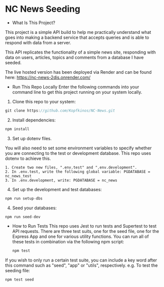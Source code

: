 # NC News Seeding

- What Is This Project?

This project is a simple API build to help me practically understand what goes into making a backend service that accepts queries and is able to respond with data from a server.

This API replicates the functionality of a simple news site, responding with data on users, articles, topics and comments from a database I have seeded.

The live hosted version has been deployed via Render and can be found here:
https://nc-news-2dis.onrender.com/

- Run This Repo Locally
  Enter the following commands into your command line to get this project running on your system locally.

1. Clone this repo to your system:

```javascript
git clone https://github.com/Kopfkinos/NC-News.git
```

2. Install dependencies:

```javascript
npm install
```

3. Set up dotenv files.

You will also need to set some environment variables to specify whether you are connecting to the test or development database. This repo uses dotenv to achieve this.

    1. Create two new files, ".env.test" and ".env.development".
    2. In .env.test, write the following global variable: PGDATABASE = nc_news_test
    3. In .env.development, write: PGDATABASE = nc_news

4.  Set up the development and test databases:

```javascript
npm run setup-dbs
```

4. Seed your databases:

```javascript
npm run seed-dev
```

- How to Run Tests
This repo uses Jest to run tests and Supertest to test API requests. There are three test suits, one for the seed file, one for the Express App and one for various utility functions.
You can run all of these tests in combination via the following npm script:

  ```javascript
  npm test
  ```

If you wish to only run a certain test suite, you can include a key word after this command such as "seed", "app" or "utils", respectively. e.g. To test the seeding file:

  ```javascript
  npm test seed
  ```
